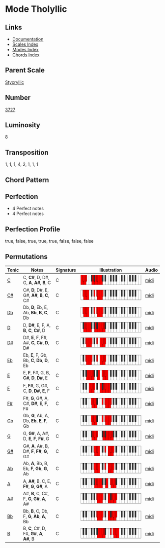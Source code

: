 # Mode Tholyllic

## Links

- [Documentation](README.md)
- [Scales Index](Scales.md)
- [Modes Index](Modes.md)
- [Chords Index](Chords.md)

## Parent Scale

[Stycryllic](ScaleStycryllic.md)

## Number

[3727](https://ianring.com/musictheory/scales/3727)

## Luminosity

8

## Transposition

1, 1, 1, 4, 2, 1, 1, 1

## Chord Pattern



## Perfection

- 4 Perfect notes
- 4 Perfect notes

## Perfection Profile

true, false, true, true, true, false, false, false

## Permutations

| Tonic | Notes | Signature | Illustration | Audio |
|-------|-------|-----------|--------------|-------|
| [C](ModeCNaturalTholyllic.md) | C, **C#**, D, D#, G, **A**, **A#**, **B**, C | C | ![CNaturalTholyllic](ModeCNaturalTholyllic.png) | [midi](https://github.com/edipermadi/music/blob/main/docs/ModeCNaturalTholyllic.mid?raw=true) |
| [C#](ModeCSharpTholyllic.md) | C#, **D**, D#, E, G#, **A#**, **B**, **C**, C# | C | ![CSharpTholyllic](ModeCSharpTholyllic.png) | [midi](https://github.com/edipermadi/music/blob/main/docs/ModeCSharpTholyllic.mid?raw=true) |
| [Db](ModeDFlatTholyllic.md) | Db, **D**, Eb, E, Ab, **Bb**, **B**, **C**, Db | C | ![DFlatTholyllic](ModeDFlatTholyllic.png) | [midi](https://github.com/edipermadi/music/blob/main/docs/ModeDFlatTholyllic.mid?raw=true) |
| [D](ModeDNaturalTholyllic.md) | D, **D#**, E, F, A, **B**, **C**, **C#**, D | C | ![DNaturalTholyllic](ModeDNaturalTholyllic.png) | [midi](https://github.com/edipermadi/music/blob/main/docs/ModeDNaturalTholyllic.mid?raw=true) |
| [D#](ModeDSharpTholyllic.md) | D#, **E**, F, F#, A#, **C**, **C#**, **D**, D# | C | ![DSharpTholyllic](ModeDSharpTholyllic.png) | [midi](https://github.com/edipermadi/music/blob/main/docs/ModeDSharpTholyllic.mid?raw=true) |
| [Eb](ModeEFlatTholyllic.md) | Eb, **E**, F, Gb, Bb, **C**, **Db**, **D**, Eb | C | ![EFlatTholyllic](ModeEFlatTholyllic.png) | [midi](https://github.com/edipermadi/music/blob/main/docs/ModeEFlatTholyllic.mid?raw=true) |
| [E](ModeENaturalTholyllic.md) | E, **F**, F#, G, B, **C#**, **D**, **D#**, E | C | ![ENaturalTholyllic](ModeENaturalTholyllic.png) | [midi](https://github.com/edipermadi/music/blob/main/docs/ModeENaturalTholyllic.mid?raw=true) |
| [F](ModeFNaturalTholyllic.md) | F, **F#**, G, G#, C, **D**, **D#**, **E**, F | C | ![FNaturalTholyllic](ModeFNaturalTholyllic.png) | [midi](https://github.com/edipermadi/music/blob/main/docs/ModeFNaturalTholyllic.mid?raw=true) |
| [F#](ModeFSharpTholyllic.md) | F#, **G**, G#, A, C#, **D#**, **E**, **F**, F# | C | ![FSharpTholyllic](ModeFSharpTholyllic.png) | [midi](https://github.com/edipermadi/music/blob/main/docs/ModeFSharpTholyllic.mid?raw=true) |
| [Gb](ModeGFlatTholyllic.md) | Gb, **G**, Ab, A, Db, **Eb**, **E**, **F**, Gb | C | ![GFlatTholyllic](ModeGFlatTholyllic.png) | [midi](https://github.com/edipermadi/music/blob/main/docs/ModeGFlatTholyllic.mid?raw=true) |
| [G](ModeGNaturalTholyllic.md) | G, **G#**, A, A#, D, **E**, **F**, **F#**, G | C | ![GNaturalTholyllic](ModeGNaturalTholyllic.png) | [midi](https://github.com/edipermadi/music/blob/main/docs/ModeGNaturalTholyllic.mid?raw=true) |
| [G#](ModeGSharpTholyllic.md) | G#, **A**, A#, B, D#, **F**, **F#**, **G**, G# | C | ![GSharpTholyllic](ModeGSharpTholyllic.png) | [midi](https://github.com/edipermadi/music/blob/main/docs/ModeGSharpTholyllic.mid?raw=true) |
| [Ab](ModeAFlatTholyllic.md) | Ab, **A**, Bb, B, Eb, **F**, **Gb**, **G**, Ab | C | ![AFlatTholyllic](ModeAFlatTholyllic.png) | [midi](https://github.com/edipermadi/music/blob/main/docs/ModeAFlatTholyllic.mid?raw=true) |
| [A](ModeANaturalTholyllic.md) | A, **A#**, B, C, E, **F#**, **G**, **G#**, A | C | ![ANaturalTholyllic](ModeANaturalTholyllic.png) | [midi](https://github.com/edipermadi/music/blob/main/docs/ModeANaturalTholyllic.mid?raw=true) |
| [A#](ModeASharpTholyllic.md) | A#, **B**, C, C#, F, **G**, **G#**, **A**, A# | C | ![ASharpTholyllic](ModeASharpTholyllic.png) | [midi](https://github.com/edipermadi/music/blob/main/docs/ModeASharpTholyllic.mid?raw=true) |
| [Bb](ModeBFlatTholyllic.md) | Bb, **B**, C, Db, F, **G**, **Ab**, **A**, Bb | C | ![BFlatTholyllic](ModeBFlatTholyllic.png) | [midi](https://github.com/edipermadi/music/blob/main/docs/ModeBFlatTholyllic.mid?raw=true) |
| [B](ModeBNaturalTholyllic.md) | B, **C**, C#, D, F#, **G#**, **A**, **A#**, B | C | ![BNaturalTholyllic](ModeBNaturalTholyllic.png) | [midi](https://github.com/edipermadi/music/blob/main/docs/ModeBNaturalTholyllic.mid?raw=true) |
